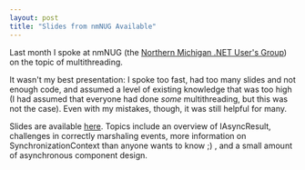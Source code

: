 ```yaml
---
layout: post
title: "Slides from nmNUG Available"
---
```

Last month I spoke at nmNUG (the [Northern Michigan .NET User's Group](http://nmichigan.net/)) on the topic of multithreading.



It wasn't my best presentation: I spoke too fast, had too many slides and not enough code, and assumed a level of existing knowledge that was too high (I had assumed that everyone had done _some_ multithreading, but this was not the case). Even with my mistakes, though, it was still helpful for many.



Slides are available [here](http://nmichigan.net/wp-content/uploads/2009/12/Multithreading.pptx). Topics include an overview of IAsyncResult, challenges in correctly marshaling events, more information on SynchronizationContext than anyone wants to know ;) , and a small amount of asynchronous component design.

